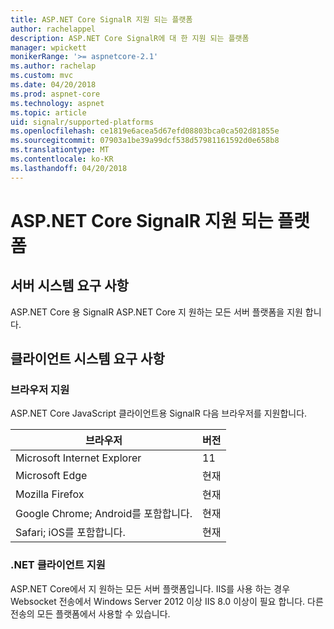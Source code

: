 ```yaml
---
title: ASP.NET Core SignalR 지원 되는 플랫폼
author: rachelappel
description: ASP.NET Core SignalR에 대 한 지원 되는 플랫폼
manager: wpickett
monikerRange: '>= aspnetcore-2.1'
ms.author: rachelap
ms.custom: mvc
ms.date: 04/20/2018
ms.prod: aspnet-core
ms.technology: aspnet
ms.topic: article
uid: signalr/supported-platforms
ms.openlocfilehash: ce1819e6acea5d67efd08803bca0ca502d81855e
ms.sourcegitcommit: 07903a1be39a99dcf538d57981161592d0e658b8
ms.translationtype: MT
ms.contentlocale: ko-KR
ms.lasthandoff: 04/20/2018
---
```

# <a name="aspnet-core-signalr-supported-platforms"></a>ASP.NET Core SignalR 지원 되는 플랫폼

## <a name="server-system-requirements"></a>서버 시스템 요구 사항

ASP.NET Core 용 SignalR ASP.NET Core 지 원하는 모든 서버 플랫폼을 지원 합니다.

## <a name="client-system-requirements"></a>클라이언트 시스템 요구 사항

### <a name="browser-support"></a>브라우저 지원

ASP.NET Core JavaScript 클라이언트용 SignalR 다음 브라우저를 지원합니다.

| 브라우저 | 버전 |
| ------- | ------- |
| Microsoft Internet Explorer | 11 |
| Microsoft Edge | 현재 |
| Mozilla Firefox | 현재 |
| Google Chrome; Android를 포함합니다. | 현재 |
| Safari; iOS를 포함합니다. | 현재 |
 
### <a name="net-client-support"></a>.NET 클라이언트 지원

ASP.NET Core에서 지 원하는 모든 서버 플랫폼입니다. IIS를 사용 하는 경우 Websocket 전송에서 Windows Server 2012 이상 IIS 8.0 이상이 필요 합니다. 다른 전송의 모든 플랫폼에서 사용할 수 있습니다.
